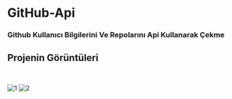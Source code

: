 # GitHub-Api
<h3>Github Kullanıcı Bilgilerini Ve Repolarını Api Kullanarak Çekme</h3>

<h2>Projenin Görüntüleri</h2>
<br>

![1](https://user-images.githubusercontent.com/103040020/228672967-44f9a467-bb33-44b0-977b-4084720095cd.jpg)
![2](https://user-images.githubusercontent.com/103040020/228672856-64e8b980-491b-4cbf-be1f-efcf9d8d0b1f.jpg)
